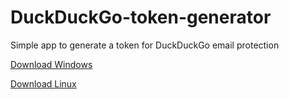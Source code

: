 # DuckDuckGo-token-generator
Simple app to generate a token for DuckDuckGo email protection

[Download Windows](https://github.com/PolicyPuma4/DuckDuckGo-token-generator/releases/latest/download/ddgtokengenerator_windows_amd64.exe)

[Download Linux](https://github.com/PolicyPuma4/DuckDuckGo-token-generator/releases/latest/download/ddgtokengenerator_linux_amd64.exe)
